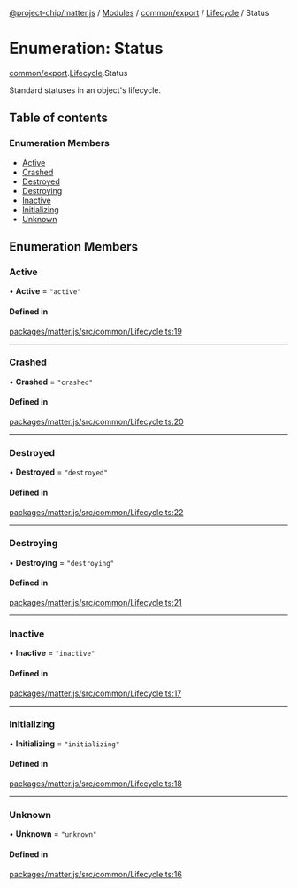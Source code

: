 [@project-chip/matter.js](../README.md) / [Modules](../modules.md) / [common/export](../modules/common_export.md) / [Lifecycle](../modules/common_export.Lifecycle.md) / Status

# Enumeration: Status

[common/export](../modules/common_export.md).[Lifecycle](../modules/common_export.Lifecycle.md).Status

Standard statuses in an object's lifecycle.

## Table of contents

### Enumeration Members

- [Active](common_export.Lifecycle.Status.md#active)
- [Crashed](common_export.Lifecycle.Status.md#crashed)
- [Destroyed](common_export.Lifecycle.Status.md#destroyed)
- [Destroying](common_export.Lifecycle.Status.md#destroying)
- [Inactive](common_export.Lifecycle.Status.md#inactive)
- [Initializing](common_export.Lifecycle.Status.md#initializing)
- [Unknown](common_export.Lifecycle.Status.md#unknown)

## Enumeration Members

### Active

• **Active** = ``"active"``

#### Defined in

[packages/matter.js/src/common/Lifecycle.ts:19](https://github.com/project-chip/matter.js/blob/c0d55745d5279e16fdfaa7d2c564daa31e19c627/packages/matter.js/src/common/Lifecycle.ts#L19)

___

### Crashed

• **Crashed** = ``"crashed"``

#### Defined in

[packages/matter.js/src/common/Lifecycle.ts:20](https://github.com/project-chip/matter.js/blob/c0d55745d5279e16fdfaa7d2c564daa31e19c627/packages/matter.js/src/common/Lifecycle.ts#L20)

___

### Destroyed

• **Destroyed** = ``"destroyed"``

#### Defined in

[packages/matter.js/src/common/Lifecycle.ts:22](https://github.com/project-chip/matter.js/blob/c0d55745d5279e16fdfaa7d2c564daa31e19c627/packages/matter.js/src/common/Lifecycle.ts#L22)

___

### Destroying

• **Destroying** = ``"destroying"``

#### Defined in

[packages/matter.js/src/common/Lifecycle.ts:21](https://github.com/project-chip/matter.js/blob/c0d55745d5279e16fdfaa7d2c564daa31e19c627/packages/matter.js/src/common/Lifecycle.ts#L21)

___

### Inactive

• **Inactive** = ``"inactive"``

#### Defined in

[packages/matter.js/src/common/Lifecycle.ts:17](https://github.com/project-chip/matter.js/blob/c0d55745d5279e16fdfaa7d2c564daa31e19c627/packages/matter.js/src/common/Lifecycle.ts#L17)

___

### Initializing

• **Initializing** = ``"initializing"``

#### Defined in

[packages/matter.js/src/common/Lifecycle.ts:18](https://github.com/project-chip/matter.js/blob/c0d55745d5279e16fdfaa7d2c564daa31e19c627/packages/matter.js/src/common/Lifecycle.ts#L18)

___

### Unknown

• **Unknown** = ``"unknown"``

#### Defined in

[packages/matter.js/src/common/Lifecycle.ts:16](https://github.com/project-chip/matter.js/blob/c0d55745d5279e16fdfaa7d2c564daa31e19c627/packages/matter.js/src/common/Lifecycle.ts#L16)
